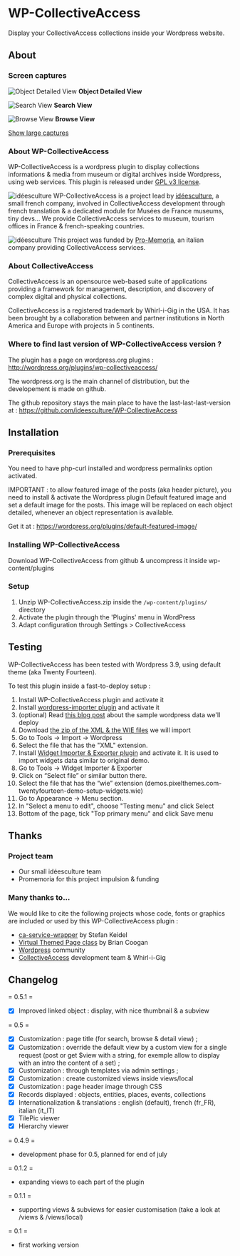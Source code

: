# WP-CollectiveAccess

Display your CollectiveAccess collections inside your Wordpress website.

## About

### Screen captures

![Object Detailed View](https://raw.githubusercontent.com/ideesculture/WP-CollectiveAccess/master/assets/captures/detail_small.png)
**Object Detailed View**

![Search View](https://raw.githubusercontent.com/ideesculture/WP-CollectiveAccess/master/assets/captures/search_small.png)
**Search View**

![Browse View](https://raw.githubusercontent.com/ideesculture/WP-CollectiveAccess/master/assets/captures/browse_small.png)
**Browse View**

[Show large captures](https://github.com/ideesculture/WP-CollectiveAccess/tree/master/assets/captures)

### About WP-CollectiveAccess
WP-CollectiveAccess is a wordpress plugin to display collections informations & media from museum or digital archives 
inside Wordpress, using web services. This plugin is released under [GPL v3 license](https://raw.githubusercontent.com/ideesculture/WP-CollectiveAccess/master/LICENSE).

![idéesculture](https://raw.githubusercontent.com/ideesculture/WP-CollectiveAccess/master/assets/logos/ideesculture_small.png) WP-CollectiveAccess is a project lead by [idéesculture](http://www.ideesculture.com), a small french company, involved in CollectiveAccess development through french translation & a dedicated module for Musées de France museums, tiny devs... We provide CollectiveAccess services to museum, tourism offices in France & french-speaking countries. 

![idéesculture](https://raw.githubusercontent.com/ideesculture/WP-CollectiveAccess/master/assets/logos/promemoria_small.png) This project was funded by [Pro-Memoria](http://www.pro-memoria.it), an italian company providing CollectiveAccess services.

### About CollectiveAccess
CollectiveAccess is an opensource web-based suite of applications providing a framework for management, description, and discovery  of complex digital and physical collections.

CollectiveAccess is a registered trademark by Whirl-i-Gig in the USA. It has been brought by a collaboration between and 
partner institutions in North America and Europe with projects in 5 continents.

### Where to find last version of WP-CollectiveAccess version ?

The plugin has a page on wordpress.org plugins : http://wordpress.org/plugins/wp-collectiveaccess/

The wordpress.org is the main channel of distribution, but the developement is made on github.

The github repository stays the main place to have the last-last-last-version at : https://github.com/ideesculture/WP-CollectiveAccess

## Installation

### Prerequisites

You need to have php-curl installed and wordpress permalinks option activated.

IMPORTANT : to allow featured image of the posts (aka header picture), you need to install & activate the Wordpress plugin Default featured image and set a default image for the posts.
This image will be replaced on each object detailed, whenever an object representation is available.

Get it at : https://wordpress.org/plugins/default-featured-image/

### Installing WP-CollectiveAccess

Download WP-CollectiveAccess from github & uncompress it inside wp-content/plugins

### Setup

1. Unzip WP-CollectiveAccess.zip inside the `/wp-content/plugins/` directory
1. Activate the plugin through the 'Plugins' menu in WordPress
1. Adapt configuration through Settings > CollectiveAccess


## Testing

WP-CollectiveAccess has been tested with Wordpress 3.9, using default theme (aka Twenty Fourteen).

To test this plugin inside a fast-to-deploy setup : 

1. Install WP-CollectiveAccess plugin and activate it
1. Install [wordpress-importer plugin](https://wordpress.org/plugins/wordpress-importer/) and activate it
1. (optional) Read [this blog post](http://pixelthemes.com/twenty-fourteen-wordpress-theme-demo-sample-data-download/) 
about the sample wordpress data we'll deploy
1. Download [the zip of the XML & the WIE files](http://pixelthemes.com/?ddownload=343) we will import
1. Go to Tools -> Import -> Wordpress
1. Select the file that has the "XML" extension. 
1. Install [Widget Importer & Exporter plugin](https://wordpress.org/plugins/widget-importer-exporter/) and activate 
it.  It is used to import widgets data similar to original demo.
1. Go to Tools -> Widget Importer & Exporter
1. Click on “Select file” or similar button there.  
1. Select the file that has the “wie” extension (demos.pixelthemes.com-twentyfourteen-demo-setup-widgets.wie)
1. Go to Appearance -> Menu section.
1. In "Select a menu to edit", choose "Testing menu" and click Select
1. Bottom of the page, tick "Top primary menu" and click Save menu

## Thanks

### Project team
- Our small idéesculture team
- Promemoria for this project impulsion & funding

### Many thanks to...
We would like to cite the following projects whose code, fonts or graphics are included or used by this WP-CollectiveAccess plugin :

- [ca-service-wrapper](https://github.com/skeidel/ca-service-wrapper) by Stefan Keidel
- [Virtual Themed Page class](https://gist.github.com/brianoz/9105004) by Brian Coogan
- [Wordpress](http://wordpress.org/) community
- [CollectiveAccess](http://www.collectiveaccess.org/) development team & Whirl-i-Gig

## Changelog

= 0.5.1 =

- [x] Improved linked object : display, with nice thumbnail & a subview

= 0.5 =

- [x] Customization : page title (for search, browse & detail view) ; 
- [x] Customization : override the default view by a custom view for a single request (post or get $view with a string, for exemple allow to display with an intro the content of a set) ;
- [x] Customization : through templates via admin settings ;
- [x] Customization : create customized views inside views/local
- [x] Customization : page header image through CSS
- [x] Records displayed : objects, entities, places, events, collections
- [x] Internationalization & translations : english (default), french (fr_FR), italian (it_IT)
- [x] TilePic viewer
- [x] Hierarchy viewer

= 0.4.9 =

- development phase for 0.5, planned for end of july

= 0.1.2 =

- expanding views to each part of the plugin

= 0.1.1 =

- supporting views & subviews for easier customisation (take a look at /views & /views/local)

= 0.1 =

- first working version
